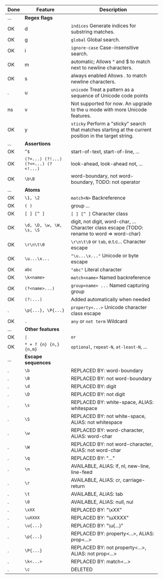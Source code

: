 

Done | Feature |  Description
-----|---------|------
...| **Regex flags** |
OK | d | `indices` Generate indices for substring matches.
OK | g | `global` Global search.
OK | i | `ignore-case` Case-insensitive search.
OK | m | automatic;  Allows ^ and $ to match next to newline characters.
OK | s | always enabled Allows . to match newline characters.
.  | u | `unicode` Treat a pattern as a sequence of Unicode code points
ns | v | Not supported for now. An upgrade to the u mode with more Unicode features.
OK | y | `sticky` Perform a "sticky" search that matches starting at the current position in the target string.
...| **Assertions**
OK | `^$` | start-of-text, start-of-line, ...
OK | `(?=...) (?!...) (?<=...) (?<!...)` | look-ahead, look-ahead not, ...
OK | `\b\B` | word-boundary, not word-boundary, TODO: not operator
...| **Atoms**
OK | `\1, \2` | `match<N>` Backreference
OK | `( )` | group ...
OK | `[ ] [^ ]` | `[ ] [^ ]` Character class
OK | `\d, \D, \w, \W, \s, \S` | digit, not digit, word-char, ... Character class escape (TODO: rename to word => word-char)
OK | `\r\n\t\0` | `\r\n\t\0` or `tab`, e.t.c... Character escape
OK | `\u...\x...`  | `"\u...\x..."` Unicode or byte escape
OK | `abc` | `"abc"` Literal character
OK | `\k<name>` | `match<name>` Named backreference
OK | `(?<name>...)` | `group<name> ...` Named capturing group
OK | `(?:...)` | Added automatically when needed
.  | `\p{...}, \P{...}` | `property<...>` Unicode character class escape
OK | `.` | `any` or `not term` Wildcard
...| **Other features**
OK | `\|` | `or`
OK | `* + ? {n} {n,} {n,m}` | `optional`, `repeat-N`, `at-least-N`, ...
...| **Escape sequences**
.  | `\b` | REPLACED BY: word-boundary
.  | `\B` | REPLACED BY: not word-boundary
.  | `\d` | REPLACED BY: digit
.  | `\D` | REPLACED BY: not digit
.  | `\s` | REPLACED BY: white-space, ALIAS: whitespace
.  | `\S` | REPLACED BY: not white-space, ALIAS: not whitespace
.  | `\w` | REPLACED BY: word-character, ALIAS: word-char
.  | `\W` | REPLACED BY: not word-character, ALIAS: not word-char
.  | `\q` | REPLACED BY: "..."
.  | `\n` | AVAILABLE, ALIAS: lf, nl, new-line, line-feed
.  | `\r` | AVAILABLE, ALIAS: cr, carriage-return
.  | `\t` | AVAILABLE, ALIAS: tab
.  | `\0` | AVAILABLE, ALIAS: null, nul
.  | `\xXX` | REPLACED BY: "\xXX"
.  | `\uXXXX` | REPLACED BY: "\uXXXX"
.  | `\u{...}` | REPLACED BY: "\u{...}"
.  | `\p{...}` | REPLACED BY: property<...>, ALIAS: prop<...>
.  | `\P{...}` | REPLACED BY: not property<...>, ALIAS: not prop<...>
.  | `\k<...>` | REPLACED BY: match<...>
.  | `\c` | DELETED

